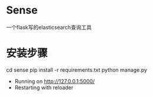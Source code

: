 Sense
=====

一个flask写的elasticsearch查询工具


安装步骤
===========
  
  cd sense
  pip install -r requirements.txt
  python manage.py
  * Running on http://127.0.0.1:5000/
  * Restarting with reloader
